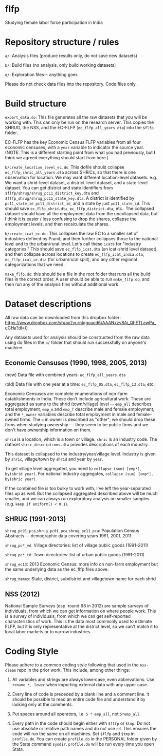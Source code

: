 # flfp
Studying female labor force participation in India

# Repository structure / rules

`a/`:  Analysis files (produce results only, do not save new datasets)

`b/`:  Build files (no analysis, only build working datasets)

`e/`:  Exploration files-- anything goes

Please do not check data files into the repository. Code files only.

# Build structure

`export_data.do`: This file generates all the raw datasets that you
will be working with. This can only be run on the research
server. This copies the SHRUG, the NSS, and the EC-FLFP
(`ec_flfp_all_years.dta`) into the `$flfp` folder.

EC-FLFP has the key Economic Census FLFP variables from all four
economic censuses, with a `year` variable to indicator the source
year. (NOTE: This is a different starting point from what you had
previously, but I think we agreed everything should start from here.)

`b/create_location_level_ec.do`: This dofile should collapse
`ec_flfp_shric_all_years.dta` across SHRICs, so that there is one
observation for location. We may want different location-level
datasets. e.g. We want a shrid-level dataset, a district-level
dataset, and a state-level dataset. You can get district and state
identifiers from `$flfp/shrug/shrug_pc11_district_key.dta` and
`$flfp_shrug/shrug_pc11_state_key.dta`. A district is identified by
`pc11_state_id pc11_district_id`, and a state by just `pc11_state_id`.
This should save `ec_flfp_shrid.dta`, `ec_flfp_district.dta`, etc..
The collapsed dataset should have all the employment data from the
uncollapsed data, but I think it is easier / less confusing to drop
the shares, collapse the employment levels, and then recalculate the
shares.

`b/create_icat_ec.do`: This collapses the raw EC to a smaller set of
industries defined by Pranit, and then further collapses those to the
national level and to the urban/rural level. Let's call these `icat`s
for "industry categories." This should save `ec_flfp_icat.dta` (an
icat-shrid level dataset), and then collapse across locations to
create `ec_flfp_icat_india.dta`, `ec_flfp_icat_ur.dta` (for
urban/rural split), and any other regional categorizations that we
need.

`make_flfp.do`: this should be a file in the root folder that runs all
the build files in the correct order. A user should be able to run
`make_flfp.do`, and then run any of the analysis files without
additional work.

# Dataset descriptions

All raw data can be downloaded from this dropbox folder:
https://www.dropbox.com/sh/ax2vurnlqguucd6/AAANxzv8Ai_QhETLewPa_eCHa?dl=0

Any datasets used for analysis should be constructed from the raw data
using do files in the `b/` folder that should run successfully on
anyone's machine.

## Economic Censuses (1990, 1998, 2005, 2013)

(new) Data file with combined years: `ec_flfp_all_years.dta`

(old) Data file with one year at a time: `ec_flfp_05.dta`,
`ec_flfp_13.dta`, etc.

Economic Censuses are complete enumerations of non-farm establishments
in India. These don't include agricultural work. These are aggregated
as sums to the shrid (town/village) level -- `emp_all` describes total
employment, `emp_m` and `emp_f` describe male and female employment,
and the `*_owner` variables describe total employment in male and
female-owned firms. The `o` in owner is described as "other"; we
should drop these firms when studying ownership--- they seem to be
public firms and we don't have ownership information on them.

`shrid` is a location, which is a town or village. `shric` is an
industry code. The dataset `shric_descriptions.dta` provides
descriptions of each industry.

This dataset is collapsed to the industry/year/village
level. Industry is given by `shric`, village/town by `shrid` and year
by `year`.

To get village level aggregated, you need to `collapse (sum) [emp*],
by(shrid year)`. For national industry aggregates, `collapse (sum)
[emp*], by(shric year)`.

If the combined file is too bulky to work with, I've left the
year-separated files up as well. But the collapsed aggregated
described above will be much smaller, and we can always run
exploratory analysis on smaller samples (e.g. `keep if uniform() <
0.1`).

## SHRUG (1991-2013)

`shrug_pc91_pca`,`shrug_pc01_pca`,`shrug_pc11_pca`: Population Census Abstracts -- demographic data
covering years 1991, 2001, 2011

`shrug_pc*_vd`: Village directories: list of village public goods (1991-2011)

`shrug_pc*_td`: Town directories: list of urban public goods (1991-2011)

`shrug_ec13`: 2013 Economic Census: more info on non-farm
employment but the same underlying data as the ec_flfp files above.

`shrug_names`: State, district, subdistrict and villagetown name for
each shrid

## NSS (2012)

National Sample Surveys (esp. round 68 in 2012) are sample surveys of
individuals, from which we can get information on where people
work. This is a survey of individuals, from which we can get
self-reported characteristics of work. This is the data most commonly
used to estimate FLFP, but it is only representative at the district
level, so we can't match it to local labor markets or to narrow
industries.

# Coding Style

Please adhere to a common coding style following that used in the
`nss-clean` repo in the prior work. This include, among other things:

1. All variables and strings are always lowercase, even
   abbrevations. Use `rename *, lower` when importing external data
   with any upper case.

2. Every line of code is preceded by a blank line and a comment
   line. It should be possible to read an entire code file and
   understand it by looking only at the comments.
   
3. Put spaces around all operators, i.e. `5 * emp_all`, not
   `5*emp_all`.
   
4. Every path in the code should begin either with `$flfp` or
   `$tmp`. Do not use absolute or relative path names and do not use
   `cd`. This ensures the code will run the same on all machines. Set
   `$flfp` and `$tmp` in `profile.do`. You can create `profile.do` in
   the PERSONAL folder given by the Stata command
   `sysdir`. `profile.do` will be run every time you open Stata.
   
